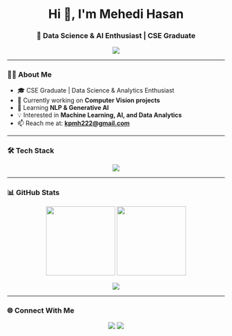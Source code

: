 <h1 align="center">Hi 👋, I'm Mehedi Hasan</h1>
<h3 align="center">🚀 Data Science & AI Enthusiast | CSE Graduate</h3>

<p align="center">
  <img src="https://readme-typing-svg.herokuapp.com?color=%2336BCF7&lines=Data+Science+%26+AI+Explorer;Always+Learning+New+Tech;Passionate+About+Analytics+%26+AI" />
</p>

---

### 👨‍💻 About Me
- 🎓 CSE Graduate | Data Science & Analytics Enthusiast  
- 🔭 Currently working on **Computer Vision projects**  
- 🌱 Learning **NLP & Generative AI**  
- 💡 Interested in **Machine Learning, AI, and Data Analytics**  
- 📫 Reach me at: **kpmh222@gmail.com**

---

### 🛠️ Tech Stack
<p align="center">
  <img src="https://skillicons.dev/icons?i=python,java,c,cpp,react,js,html,css,mysql,tensorflow,git,postgres,aws" />
</p>

---

### 📊 GitHub Stats
<p align="center">
  <img src="https://github-readme-stats.vercel.app/api?username=MeheD1i&show_icons=true&theme=tokyonight" height="160"/>
  <img src="https://github-readme-streak-stats.herokuapp.com/?user=MeheD1i&theme=tokyonight" height="160"/>
</p>

<p align="center">
  <img src="https://github-readme-stats.vercel.app/api/top-langs/?username=MeheD1i&layout=compact&theme=tokyonight" />
</p>

---

### 🌐 Connect With Me
<p align="center">
  <a href="https://github.com/MeheD1i"><img src="https://img.shields.io/badge/GitHub-100000?style=for-the-badge&logo=github&logoColor=white"/></a>
  <a href="https://www.facebook.com/exequiel.mehedi"><img src="https://img.shields.io/badge/Facebook-1877F2?style=for-the-badge&logo=facebook&logoColor=white"/></a>
</p>
